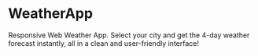 # WeatherApp
Responsive Web Weather App. Select your city and get the 4-day weather forecast instantly, all in a clean and user-friendly interface!
